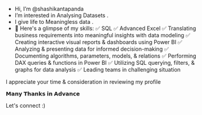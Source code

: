 -  Hi, I’m @shashikantapanda
-  I’m interested in Analysing Datasets .
-  I give life to Meaningless data .
-  🌟 Here's a glimpse of my skills:
✅ SQL
✅ Advanced Excel
✅ Translating business requirements into meaningful insights with data modeling
✅ Creating interactive visual reports & dashboards using Power BI
✅ Analyzing & presenting data for informed decision-making
✅ Documenting algorithms, parameters, models, & relations
✅ Performing DAX queries & functions in Power BI
✅ Utilizing SQL querying, filters, & graphs for data analysis
✅ Leading teams in challenging situation

I appreciate your time & consideration in reviewing my profile

𝗠𝗮𝗻𝘆 𝗧𝗵𝗮𝗻𝗸𝘀 𝗶𝗻 𝗔𝗱𝘃𝗮𝗻𝗰𝗲

Let's connect :)


<!---
shashikantapanda/shashikantapanda is a ✨ special ✨ repository because its `README.md` (this file) appears on your GitHub profile.
You can click the Preview link to take a look at your changes.
--->
